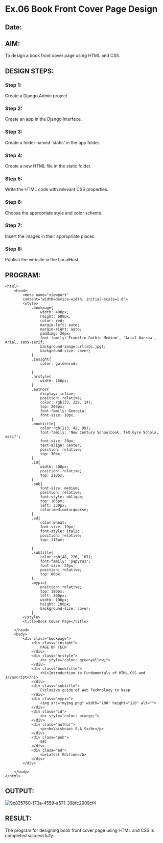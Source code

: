 # Ex.06 Book Front Cover Page Design
## Date:

## AIM:
To design a book front cover page using HTML and CSS.

## DESIGN STEPS:

### Step 1:
Create a Django Admin project.

### Step 2:
Create an app in the Django interface.

### Step 3:
Create a folder named 'static' in the app folder.

### Step 4:
Create a new HTML file in the static folder.

### Step 5:
Write the HTML code with relevant CSS properties.

### Step 6:
Choose the appropriate style and color scheme.

### Step 7:
Insert the images in their appropriate places.

### Step 8:
Publish the website in the LocalHost.

## PROGRAM:
```
<html>
    <head>
        <meta name="viewport"
        content="width=device-width, initial-scale=1.0">
        <style>
            .bookpage{
                width: 400px;
                height: 680px;
                color: red;
                margin-left: auto;
                margin-right: auto;
                padding: 20px;
                font-family:'Franklin Gothic Medium', 'Arial Narrow', Arial, sans-serif;
                background-image:url(abc.jpg);
                background-size: cover;
            }
            .insight{
                color: goldenrod;

            }
            .hrstyle{
                width: 160px;
            }
            .author{
                display: inline;
                position: relative;
                color: rgb(33, 232, 14);
                top: 200px;
                font-family: Georgia;
                font-size: 18px;
            }
            .booktitle{
                color:rgb(213, 42, 99);
                font-family: 'New Century Schoolbook, TeX Gyre Schola, serif';
                font-size: 20px;
                text-align: center;
                position: relative;
                top: 30px;
            }
            .id{
                width: 400px;
                position: relative;
                top: 210px;
            }
            .pub{
                font-size: medium;
                position: relative;
                font-style: oblique;
                top: 165px;
                left: 330px;
                color:mediumturquoise;
            }
            .ed{
                color:wheat;
                font-size: 19px;
                font-style: italic ;
                position: relative;
                top: 115px;

            }
            .subtitle{
                color:rgb(48, 226, 167);
                font-family: 'papyrus';
                font-size: 25px;
                position: relative;
                top: 60px;
            }
            .mypic{
                position: relative;
                top: 180px;
                left: 300px;
                width: 100px;
                height: 100px;
                background-size: cover;
            }
        </style>
        <title>Book Cover Page</title>

    </head>
    <body>
        <div class="bookpage">
            <div class="insight">
                PAGE OF TECH
            </div>
            <div class="hrstyle">
                <hr style="color: greenyellow;">
            </div>
            <div class="booktitle">
                <h1>Introduction to Fundamentals of HTML,CSS and Javascript</h1>
            </div>
            <div class="subtitle">
                Exclusive guide of Web Technology to keep
            </div>
            <div class="mypic">
                <img src="myimg.png" width="100" height="120" alt="">
            </div>
            <div class="id">
                <hr style="color: orange;">
            </div>
            <div class="author">
                <p><b>Vaishnavi S.A S</b></p>
            </div>
            <div class="pub">
                SEC
            </div>
            <div class="ed">
                <b>Latest Edition</b>
            </div>
        </div>

    </body>
</html>
```

## OUTPUT:
![9c835760-f73a-4559-a571-39bfc2909cf4](https://github.com/vaishnavishaji/cover/assets/151444759/ede1b4dc-ae96-47a9-9481-25200f72403d)


## RESULT:
The program for designing book front cover page using HTML and CSS is completed successfully.
